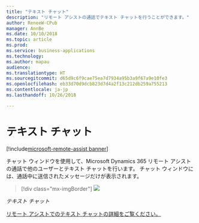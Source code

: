```yaml
---
title: "テキスト チャット"
description: "リモート アシストの通話でテキスト チャットを行うことができます。"
author: ReneeW-CPub
manager: AnnBe
ms.date: 10/10/2018
ms.topic: article
ms.prod: 
ms.service: business-applications
ms.technology: 
ms.author: mapau
audience: 
ms.translationtype: HT
ms.sourcegitcommit: d65d9c6f9cae75ea7d7934a95b3a9f67a9e10fe3
ms.openlocfilehash: eb33d70d9dcb823d7d4a2f13c212db259a755213
ms.contentlocale: ja-jp
ms.lasthandoff: 10/26/2018

---
```


# <a name="text-chat"></a>テキスト チャット

[!include[microsoft-remote-assist banner](../includes/microsoft-remote-assist.md)]

チャット ウィンドウを使用して、Microsoft Dynamics 365 リモート アシストの通話で他のユーザーとテキスト チャットを行います。 チャット ウィンドウには、通話中に送信されたメッセージだけが表示されます。

> [!div class="mx-imgBorder"]
> ![](media/07834575e1b074a79797cd7ca84c0c2e.jpg)

*テキスト チャット*


[リモート アシストでのテキスト チャットの詳細をご覧ください。](https://docs.microsoft.com/dynamics365/mixed-reality/remote-assist/user-guide)


